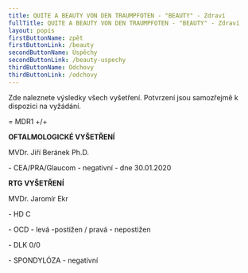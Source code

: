 ```yaml
---
title: QUITE A BEAUTY VON DEN TRAUMPFOTEN - "BEAUTY" - Zdraví
fullTitle: QUITE A BEAUTY VON DEN TRAUMPFOTEN - "BEAUTY" - Zdraví
layout: popis
firstButtonName: zpět
firstButtonLink: /beauty
secondButtonName: Úspěchy
secondButtonLink: /beauty-uspechy
thirdButtonName: Odchovy
thirdButtonLink: /odchovy
---
```

Zde naleznete výsledky všech vyšetření. Potvrzení jsou samozřejmě k dispozici na vyžádání.

\= MDR1 +/+



**OFTALMOLOGICKÉ VYŠETŘENÍ**

MVDr. Jiří Beránek Ph.D.

\- CEA/PRA/Glaucom - negativní - dne 30.01.2020

**RTG VYŠETŘENÍ**

MVDr. Jaromír Ekr

\- HD C

\- OCD - levá -postižen / pravá - nepostižen

\- DLK 0/0

\- SPONDYLÓZA - negativní